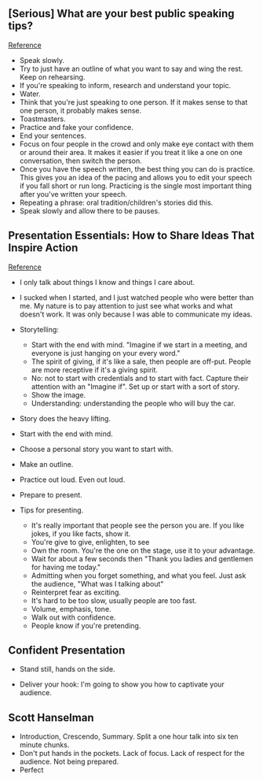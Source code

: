 ## [Serious] What are your best public speaking tips?
[Reference](https://www.reddit.com/r/AskReddit/comments/3c1c7t/serious_what_are_your_best_public_speaking_tips/)

- Speak slowly.
- Try to just have an outline of what you want to say and wing the rest. Keep on rehearsing.
- If you're speaking to inform, research and understand your topic.
- Water.
- Think that you're just speaking to one person. If it makes sense to that one person, it probably makes sense.
- Toastmasters.
- Practice and fake your confidence.
- End your sentences.
- Focus on four people in the crowd and only make eye contact with them or around their area. It makes it easier if you treat it like a one on one conversation, then switch the person.
- Once you have the speech written, the best thing you can do is practice. This gives you an idea of the pacing and allows you to edit your speech if you fall short or run long. Practicing is the single most important thing after you've written your speech.
- Repeating a phrase: oral tradition/children's stories did this.
- Speak slowly and allow there to be pauses.

## Presentation Essentials: How to Share Ideas That Inspire Action
[Reference](https://www.skillshare.com/classes/Presentation-Essentials-How-to-Share-Ideas-That-Inspire-Action/285436623/classroom/discussions?enrolledRedirect=1)

- I only talk about things I know and things I care about.
- I sucked when I started, and I just watched people who were better than me. My nature is to pay attention to just see what works and what doesn't work. It was only because I was able to communicate my ideas.
- Storytelling:
  - Start with the end with mind. "Imagine if we start in a meeting, and everyone is just hanging on your every word."
  - The spirit of giving, if it's like a sale, then people are off-put. People are more receptive if it's a giving spirit.
  - No: not to start with credentials and to start with fact. Capture their attention with an "Imagine if". Set up or start with a sort of story.
  - Show the image.
  - Understanding: understanding the people who will buy the car.
- Story does the heavy lifting.

- Start with the end with mind.
- Choose a personal story you want to start with.
- Make an outline.
- Practice out loud. Even out loud.
- Prepare to present.

- Tips for presenting.
  - It's really important that people see the person you are. If you like jokes, if you like facts, show it.
  - You're give to give, enlighten, to see
  - Own the room. You're the one on the stage, use it to your advantage.
  - Wait for about a few seconds then "Thank you ladies and gentlemen for having me today."
  - Admitting when you forget something, and what you feel. Just ask the audience, "What was I talking about"
  - Reinterpret fear as exciting.
  - It's hard to be too slow, usually people are too fast.
  - Volume, emphasis, tone.
  - Walk out with confidence.
  - People know if you're pretending.

## Confident Presentation

- Stand still, hands on the side.

- Deliver your hook: I'm going to show you how to captivate your audience.

## Scott Hanselman

- Introduction, Crescendo, Summary. Split a one hour talk into six ten minute chunks.
- Don't put hands in the pockets. Lack of focus. Lack of respect for the audience. Not being prepared.
- Perfect
